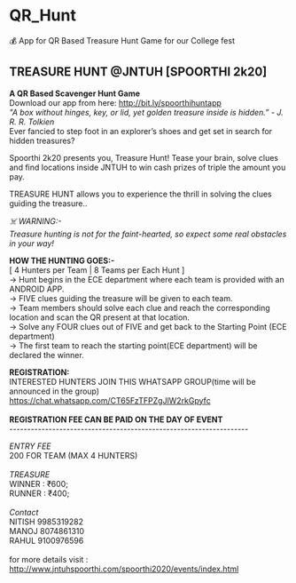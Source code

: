 # QR_Hunt
💰 App for QR Based Treasure Hunt Game for our College fest <br>

## TREASURE HUNT @JNTUH [SPOORTHI 2k20]
**A QR Based Scavenger Hunt Game** <br>
Download our app from here:  http://bit.ly/spoorthihuntapp
<br>
*"A box without hinges, key, or lid, yet golden treasure inside is hidden.” - J. R. R. Tolkien*
<br>
Ever fancied to step foot in an explorer’s shoes and get set in search for hidden treasures? <br>

Spoorthi 2k20 presents you, Treasure Hunt! Tease your brain, solve clues and find locations inside JNTUH to win cash prizes of triple the amount you pay. <br>

TREASURE HUNT allows you to experience the thrill in solving the clues guiding the treasure.. <br>

*☠️ WARNING:-* <br>
*Treasure hunting is not for the faint-hearted, so expect some real obstacles in your way!* <br>
 
**HOW THE HUNTING GOES:-** <br> 
[ 4 Hunters per Team | 8 Teams per Each Hunt ] <br>
-> Hunt begins in the ECE department where each team is provided with an ANDROID APP. <br>
-> FIVE clues guiding the treasure will be given to each team. <br>
-> Team members should solve each clue and reach the corresponding location and scan the QR present at that location. <br>
-> Solve any FOUR clues out of FIVE and get back to the Starting Point (ECE department) <br>
-> The first team to reach the starting point(ECE department) will be declared the winner. <br>

**REGISTRATION:** <br>
INTERESTED HUNTERS JOIN THIS WHATSAPP GROUP(time will be announced in the group) <br>
https://chat.whatsapp.com/CT65FzTFPZgJlW2rkGpyfc <br>
<br>
**REGISTRATION FEE CAN BE PAID ON THE DAY OF EVENT**
<br>
               -------------------------------------------------------------------

*ENTRY FEE* <br>
200 FOR TEAM (MAX 4 HUNTERS)<br>
<br>
*TREASURE* <br>
WINNER : ₹600; <br>
RUNNER : ₹400; <br>
<br>
*Contact* <br>
NITISH 9985319282 <br>
MANOJ 8074861310 <br>
RAHUL 9100976596 <br>
<br>
for more details visit : http://www.jntuhspoorthi.com/spoorthi2020/events/index.html
